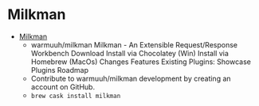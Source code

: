 # Milkman
- [Milkman](https://github.com/warmuuh/milkman)
  -  warmuuh/milkman  Milkman - An Extensible Request/Response Workbench Download Install via Chocolatey (Win) Install via Homebrew (MacOs) Changes Features Existing Plugins: Showcase Plugins Roadmap
  - Contribute to warmuuh/milkman development by creating an account on GitHub.
  - `brew cask install milkman`
